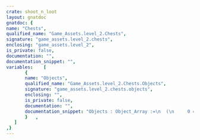 ```yaml
---
crate: shoot_n_loot
layout: gnatdoc
gnatdoc: {
name: "Chests",
qualified_name: "Game_Assets.level_2.Chests",
signature: "game_assets.level_2.chests",
enclosing: "game_assets.level_2",
is_private: false,
documentation: "",
documentation_snippet: "",
variables:    [
       {
       name: "Objects",
       qualified_name: "Game_Assets.level_2.Chests.Objects",
       signature: "game_assets.level_2.chests.objects",
       enclosing: "",
       is_private: false,
       documentation: "",
       documentation_snippet: "Objects : Object_Array :=\n  (\n     0 => (\n      Kind => POINT_OBJ,\n      Id   =>  10,\n      Name => null,\n      X    =>  1.44000E+02,\n      Y    =>  4.00000E+01,\n      Width =>  8.00000E+00,\n      Height =>  8.00000E+00,\n      Flip_Vertical => FALSE,\n      Flip_Horizontal => FALSE,\n      Tile_Id =>  3,\n      Str => null\n    ),\n     1 => (\n      Kind => POINT_OBJ,\n      Id   =>  16,\n      Name => null,\n      X    =>  1.12000E+02,\n      Y    =>  9.60000E+01,\n      Width =>  8.00000E+00,\n      Height =>  8.00000E+00,\n      Flip_Vertical => FALSE,\n      Flip_Horizontal => TRUE,\n      Tile_Id =>  3,\n      Str => null\n    )\n  );",
       }   ,
   ]
,}
---
```

